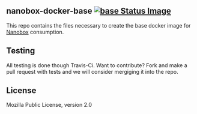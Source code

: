 ## nanobox-docker-base [![base Status Image](https://travis-ci.org/nanobox-io/nanobox-docker-base.svg)](https://travis-ci.org/nanobox-io/nanobox-docker-base)

This repo contains the files necessary to create the base docker image for [Nanobox](http://nanobox.io) consumption.

## Testing

All testing is done though Travis-Ci. Want to contribute? Fork and make a pull request with tests and we will consider mergiging it into the repo.

## License

Mozilla Public License, version 2.0
